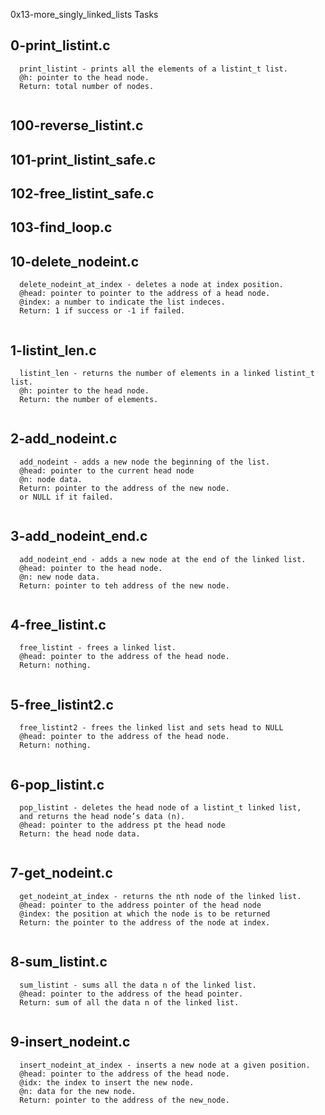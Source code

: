 0x13-more_singly_linked_lists Tasks

## 0-print_listint.c

```
  print_listint - prints all the elements of a listint_t list.
  @h: pointer to the head node.
  Return: total number of nodes.
 
```
## 100-reverse_listint.c

## 101-print_listint_safe.c

## 102-free_listint_safe.c

## 103-find_loop.c

## 10-delete_nodeint.c

```
  delete_nodeint_at_index - deletes a node at index position.
  @head: pointer to pointer to the address of a head node.
  @index: a number to indicate the list indeces.
  Return: 1 if success or -1 if failed.
 
```
## 1-listint_len.c

```
  listint_len - returns the number of elements in a linked listint_t list.
  @h: pointer to the head node.
  Return: the number of elements.
 
```
## 2-add_nodeint.c

```
  add_nodeint - adds a new node the beginning of the list.
  @head: pointer to the current head node
  @n: node data.
  Return: pointer to the address of the new node.
  or NULL if it failed.
 
```
## 3-add_nodeint_end.c

```
  add_nodeint_end - adds a new node at the end of the linked list.
  @head: pointer to the head node.
  @n: new node data.
  Return: pointer to teh address of the new node.
 
```
## 4-free_listint.c

```
  free_listint - frees a linked list.
  @head: pointer to the address of the head node.
  Return: nothing.
 
```
## 5-free_listint2.c

```
  free_listint2 - frees the linked list and sets head to NULL
  @head: pointer to the address of the head node.
  Return: nothing.
 
```
## 6-pop_listint.c

```
  pop_listint - deletes the head node of a listint_t linked list,
  and returns the head node’s data (n).
  @head: pointer to the address pt the head node
  Return: the head node data.
 
```
## 7-get_nodeint.c

```
  get_nodeint_at_index - returns the nth node of the linked list.
  @head: pointer to the address pointer of the head node
  @index: the position at which the node is to be returned
  Return: the pointer to the address of the node at index.
 
```
## 8-sum_listint.c

```
  sum_listint - sums all the data n of the linked list.
  @head: pointer to the address of the head pointer.
  Return: sum of all the data n of the linked list.
 
```
## 9-insert_nodeint.c

```
  insert_nodeint_at_index - inserts a new node at a given position.
  @head: pointer to the address of the head node.
  @idx: the index to insert the new node.
  @n: data for the new node.
  Return: pointer to the address of the new_node.
 
```
